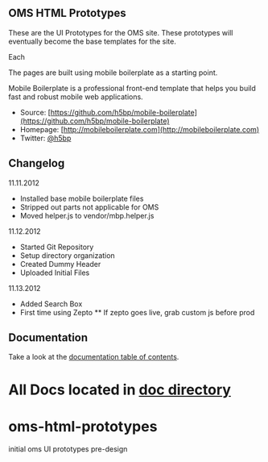 ## OMS HTML Prototypes

These are the UI Prototypes for the OMS site. These prototypes will eventually become the base templates for the site.

Each 

The pages are built using mobile boilerplate as a starting point.

Mobile Boilerplate is a professional front-end template that helps you build
fast and robust mobile web applications.

* Source: [https://github.com/h5bp/mobile-boilerplate](https://github.com/h5bp/mobile-boilerplate)
* Homepage: [http://mobileboilerplate.com](http://mobileboilerplate.com)
* Twitter: [@h5bp](http://twitter.com/h5bp)

## Changelog

11.11.2012

* Installed base mobile boilerplate files
* Stripped out parts not applicable for OMS
* Moved helper.js to vendor/mbp.helper.js

11.12.2012

* Started Git Repository
* Setup directory organization
* Created Dummy Header
* Uploaded Initial Files

11.13.2012

* Added Search Box
* First time using Zepto
** If zepto goes live, grab custom js before prod

## Documentation

Take a look at the [documentation table of contents](doc/README.md).

All Docs located in [doc directory](doc)
=======
oms-html-prototypes
===================

initial oms UI prototypes pre-design
